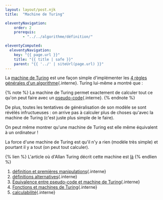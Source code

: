 ```yaml
---
layout: layout/post.njk 
title:  "Machine de Turing"

eleventyNavigation:
    order: 2
    prerequis:
        - "../../algorithme/définition/"

eleventyComputed:
  eleventyNavigation:
    key: "{{ page.url }}"
    title: "{{ title | safe }}"
    parent: "{{ '../' | siteUrl(page.url) }}"
---
```


La [machine de Turing](https://fr.wikipedia.org/wiki/Machine_de_Turing) est une façon simple d'implémenter les [4 règles générales d'un algorithme](../../algorithme/définition#règles-générales){.interne}. Turing lui-même a montré que :

{% note %}
La machine de Turing permet exactement de calculer tout ce qu'on peut faire avec un [pseudo-code](../../algorithme/pseudo-code){.interne}.
{% endnote %}

De plus, toutes les tentatives de généralisation de son modèle se sont révélés infructueuses : on arrive pas à calculer plus de choses qu'avec la machine de Turing (c'est juste plus simple de le faire).

On peut même montrer qu'une machine de Turing est elle même équivalent à un ordinateur !

La force d'une machine de Turing est qu'il n'y a rien (modèle très simple) et pourtant il y a tout (on peut tout calculer).

{% lien %}
L'article où d'Allan Turing décrit cette machine est [là](https://www.espace-turing.fr/IMG/pdf/turing_paper_1936.pdf)
{% endlien %}

1. [définition et premières manipulations](./définition){.interne}
2. [définitions alternatives](./définitions-alternatives){.interne}
3. [Équivalence entre pseudo-code et machine de Turing](./pseudo-code){.interne}
4. [Fonctions et machines de Turing](./fonctions){.interne}
5. [calculabilité](./calculabilité){.interne}
